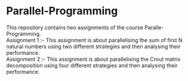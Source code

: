 # Parallel-Programming
This repository contains two assignments of the course Paralle-Programming.<br />
Assignment 1 :- This assignment is about parallelising the sum of first N natural numbers using two different strategies and then analysing their performance.<br />
Assignment 2 :- This assignment is about parallelising the Crout matrix decomposition using four different strategies and then analysing their performance.

